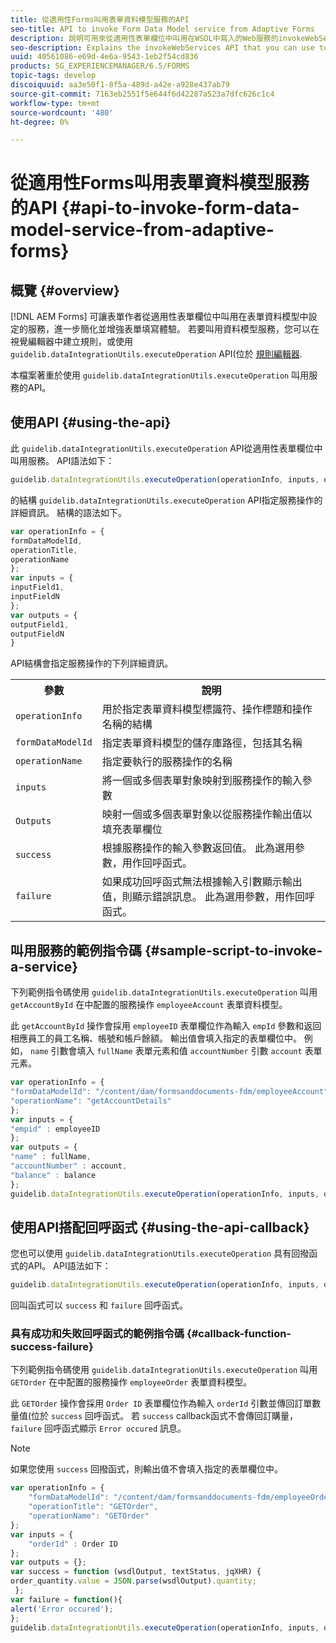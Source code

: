 ```yaml
---
title: 從適用性Forms叫用表單資料模型服務的API
seo-title: API to invoke Form Data Model service from Adaptive Forms
description: 說明可用來從適用性表單欄位中叫用在WSDL中寫入的Web服務的invokeWebServices API。
seo-description: Explains the invokeWebServices API that you can use to invoke web services written in WSDL from within an Adaptive Form field.
uuid: 40561086-e69d-4e6a-9543-1eb2f54cd836
products: SG_EXPERIENCEMANAGER/6.5/FORMS
topic-tags: develop
discoiquuid: aa3e50f1-8f5a-489d-a42e-a928e437ab79
source-git-commit: 7163eb2551f5e644f6d42287a523a7dfc626c1c4
workflow-type: tm+mt
source-wordcount: '480'
ht-degree: 0%

---
```



# 從適用性Forms叫用表單資料模型服務的API {#api-to-invoke-form-data-model-service-from-adaptive-forms}

## 概覽 {#overview}

[!DNL AEM Forms] 可讓表單作者從適用性表單欄位中叫用在表單資料模型中設定的服務，進一步簡化並增強表單填寫體驗。 若要叫用資料模型服務，您可以在視覺編輯器中建立規則，或使用 `guidelib.dataIntegrationUtils.executeOperation` API(位於 [規則編輯器](rule-editor.md).

本檔案著重於使用 `guidelib.dataIntegrationUtils.executeOperation` 叫用服務的API。

## 使用API {#using-the-api}

此 `guidelib.dataIntegrationUtils.executeOperation` API從適用性表單欄位中叫用服務。 API語法如下：

```javascript
guidelib.dataIntegrationUtils.executeOperation(operationInfo, inputs, outputs)
```

的結構 `guidelib.dataIntegrationUtils.executeOperation` API指定服務操作的詳細資訊。 結構的語法如下。

```javascript
var operationInfo = {
formDataModelId,
operationTitle,
operationName
};
var inputs = {
inputField1,
inputFieldN
};
var outputs = {
outputField1,
outputFieldN
}
```

API結構會指定服務操作的下列詳細資訊。

<table>
 <tbody>
  <tr>
   <th>參數</th>
   <th>說明</th>
  </tr>
  <tr>
   <td><code>operationInfo</code></td>
   <td>用於指定表單資料模型標識符、操作標題和操作名稱的結構</td>
  </tr>
  <tr>
   <td><code>formDataModelId</code></td>
   <td>指定表單資料模型的儲存庫路徑，包括其名稱</td>
  </tr>
  <tr>
   <td><code>operationName</code></td>
   <td>指定要執行的服務操作的名稱</td>
  </tr>
  <tr>
   <td><code>inputs</code></td>
   <td>將一個或多個表單對象映射到服務操作的輸入參數</td>
  </tr>
  <tr>
   <td><code>Outputs</code></td>
   <td>映射一個或多個表單對象以從服務操作輸出值以填充表單欄位<br /> </td>
  </tr>
  <tr>
   <td><code>success</code></td>
   <td>根據服務操作的輸入參數返回值。 此為選用參數，用作回呼函式。<br /> </td>
  </tr>
  <tr>
   <td><code>failure</code></td>
   <td>如果成功回呼函式無法根據輸入引數顯示輸出值，則顯示錯誤訊息。 此為選用參數，用作回呼函式。<br /> </td>
  </tr>
 </tbody>
</table>

## 叫用服務的範例指令碼 {#sample-script-to-invoke-a-service}

下列範例指令碼使用 `guidelib.dataIntegrationUtils.executeOperation` 叫用 `getAccountById` 在中配置的服務操作 `employeeAccount` 表單資料模型。

此 `getAccountById` 操作會採用 `employeeID` 表單欄位作為輸入 `empId` 參數和返回相應員工的員工名稱、帳號和帳戶餘額。 輸出值會填入指定的表單欄位中。 例如， `name` 引數會填入 `fullName` 表單元素和值 `accountNumber` 引數 `account` 表單元素。

```javascript
var operationInfo = {
"formDataModelId": "/content/dam/formsanddocuments-fdm/employeeAccount",
"operationName": "getAccountDetails"
};
var inputs = {
"empid" : employeeID
};
var outputs = {
"name" : fullName,
"accountNumber" : account,
"balance" : balance
};
guidelib.dataIntegrationUtils.executeOperation(operationInfo, inputs, outputs);
```

## 使用API搭配回呼函式 {#using-the-api-callback}

您也可以使用 `guidelib.dataIntegrationUtils.executeOperation` 具有回撥函式的API。 API語法如下：

```javascript
guidelib.dataIntegrationUtils.executeOperation(operationInfo, inputs, outputs, callbackFunction)
```

回叫函式可以 `success` 和 `failure` 回呼函式。

### 具有成功和失敗回呼函式的範例指令碼 {#callback-function-success-failure}

下列範例指令碼使用 `guidelib.dataIntegrationUtils.executeOperation` 叫用 `GETOrder` 在中配置的服務操作 `employeeOrder` 表單資料模型。

此 `GETOrder` 操作會採用 `Order ID` 表單欄位作為輸入 `orderId` 引數並傳回訂單數量值(位於 `success` 回呼函式。  若 `success` callback函式不會傳回訂購量， `failure` 回呼函式顯示 `Error occured` 訊息。

>[!NOTE]
>
> 如果您使用 `success` 回撥函式，則輸出值不會填入指定的表單欄位中。

```javascript
var operationInfo = {
    "formDataModelId": "/content/dam/formsanddocuments-fdm/employeeOrder",
    "operationTitle": "GETOrder",
    "operationName": "GETOrder"
};
var inputs = {
    "orderId" : Order ID
};
var outputs = {};
var success = function (wsdlOutput, textStatus, jqXHR) {
order_quantity.value = JSON.parse(wsdlOutput).quantity;
 };
var failure = function(){
alert('Error occured');
};
guidelib.dataIntegrationUtils.executeOperation(operationInfo, inputs, outputs, success, failure);
```
